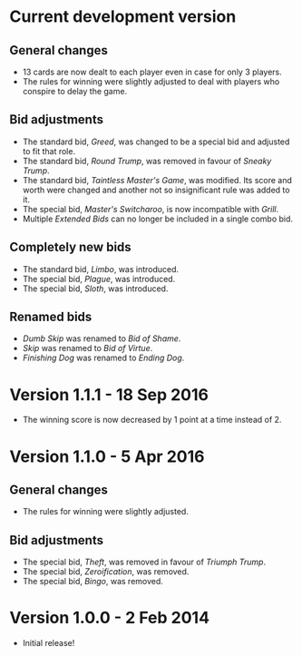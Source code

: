 Current development version
===========================
## General changes
- 13 cards are now dealt to each player even in case for only 3 players.
- The rules for winning were slightly adjusted to deal with players who conspire to delay the game.

## Bid adjustments
- The standard bid, _Greed_, was changed to be a special bid and adjusted to fit that role.
- The standard bid, _Round Trump_, was removed in favour of _Sneaky Trump_.
- The standard bid, _Taintless Master's Game_, was modified. Its score and worth were changed and another not so insignificant rule was added to it.
- The special bid, _Master's Switcharoo_, is now incompatible with _Grill_.
- Multiple _Extended Bids_ can no longer be included in a single combo bid.

## Completely new bids
- The standard bid, _Limbo_, was introduced.
- The special bid, _Plague_, was introduced.
- The special bid, _Sloth_, was introduced.

## Renamed bids
- _Dumb Skip_ was renamed to _Bid of Shame_.
- _Skip_ was renamed to _Bid of Virtue_.
- _Finishing Dog_ was renamed to _Ending Dog_.

Version 1.1.1 - 18 Sep 2016
===========================
- The winning score is now decreased by 1 point at a time instead of 2.

Version 1.1.0 - 5 Apr 2016
==========================
## General changes
- The rules for winning were slightly adjusted.

## Bid adjustments
- The special bid, _Theft_, was removed in favour of _Triumph Trump_.
- The special bid, _Zeroification_, was removed.
- The special bid, _Bingo_, was removed.

Version 1.0.0 - 2 Feb 2014
==========================
- Initial release!
